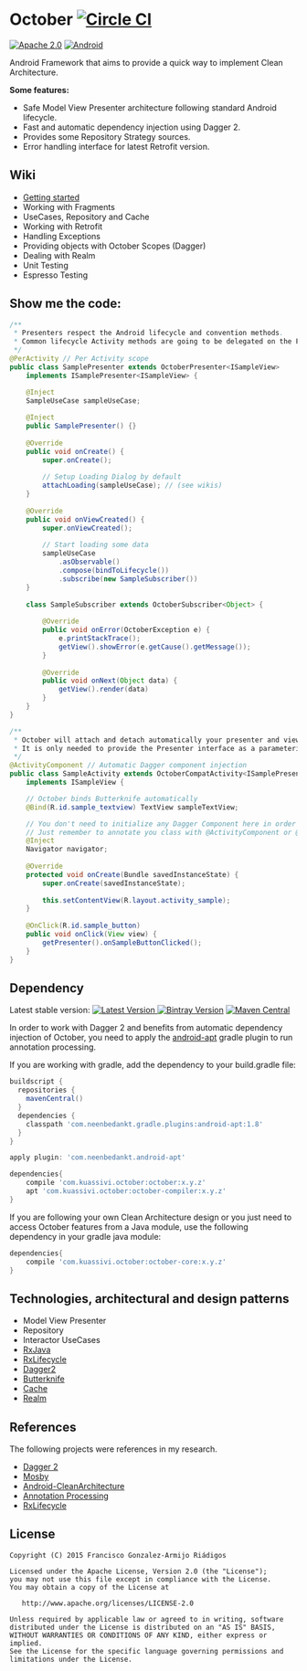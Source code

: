 # October [![Circle CI](https://circleci.com/gh/kuassivi/October/tree/master.svg?style=svg)](https://circleci.com/gh/kuassivi/October/tree/master)
[![Apache 2.0](https://img.shields.io/hexpm/l/plug.svg)](http://www.apache.org/licenses/LICENSE-2.0) [![Android](https://img.shields.io/badge/platform-android-green.svg)](http://developer.android.com/index.html)

Android Framework that aims to provide a quick way to implement Clean Architecture.


**Some features:**

  - Safe Model View Presenter architecture following standard Android lifecycle.
  - Fast and automatic dependency injection using Dagger 2.
  - Provides some Repository Strategy sources.
  - Error handling interface for latest Retrofit version.
  
## Wiki

  - [Getting started](https://github.com/kuassivi/October/wiki/Getting-Started)
  - Working with Fragments
  - UseCases, Repository and Cache
  - Working with Retrofit
  - Handling Exceptions
  - Providing objects with October Scopes (Dagger)
  - Dealing with Realm
  - Unit Testing
  - Espresso Testing

  
## Show me the code:

```java
/**
 * Presenters respect the Android lifecycle and convention methods.
 * Common lifecycle Activity methods are going to be delegated on the Presenter by October.
 */
@PerActivity // Per Activity scope
public class SamplePresenter extends OctoberPresenter<ISampleView> 
    implements ISamplePresenter<ISampleView> {

    @Inject
    SampleUseCase sampleUseCase;
    
    @Inject
    public SamplePresenter() {}
    
    @Override
    public void onCreate() {
        super.onCreate();
        
        // Setup Loading Dialog by default
        attachLoading(sampleUseCase); // (see wikis)
    }
    
    @Override
    public void onViewCreated() {
        super.onViewCreated();
        
        // Start loading some data
        sampleUseCase
            .asObservable()
            .compose(bindToLifecycle())
            .subscribe(new SampleSubscriber())
    }
    
    class SampleSubscriber extends OctoberSubscriber<Object> {
    
        @Override
        public void onError(OctoberException e) {
            e.printStackTrace();
            getView().showError(e.getCause().getMessage());
        }
    
        @Override
        public void onNext(Object data) {
            getView().render(data)
        }
    }
}
```

```java
/**
 * October will attach and detach automatically your presenter and view respectively.
 * It is only needed to provide the Presenter interface as a parameterized type.
 */
@ActivityComponent // Automatic Dagger component injection
public class SampleActivity extends OctoberCompatActivity<ISamplePresenter> 
    implements ISampleView {

    // October binds Butterknife automatically
    @Bind(R.id.sample_textview) TextView sampleTextView;

    // You don't need to initialize any Dagger Component here in order to inject
    // Just remember to annotate you class with @ActivityComponent or @FragmentComponent
    @Inject
    Navigator navigator;
    
    @Override
    protected void onCreate(Bundle savedInstanceState) {
        super.onCreate(savedInstanceState);
        
        this.setContentView(R.layout.activity_sample);
    }
    
    @OnClick(R.id.sample_button)
    public void onClick(View view) {
        getPresenter().onSampleButtonClicked();
    }
}
```


## Dependency

Latest stable version: 
[![Latest Version](https://api.bintray.com/packages/kuassivi/maven/october/images/download.svg) ](https://bintray.com/kuassivi/maven/october/_latestVersion) [![Bintray Version](https://img.shields.io/bintray/v/kuassivi/maven/october.svg)](http://jcenter.bintray.com/com/kuassivi/october/october/) [![Maven Central](https://img.shields.io/maven-central/v/com.kuassivi.october/october.svg)]()

In order to work with Dagger 2 and benefits from automatic dependency injection of October, 
you need to apply the [android-apt] gradle plugin to run annotation processing.

If you are working with gradle, add the dependency to your build.gradle file:
```groovy
buildscript {
  repositories {
    mavenCentral()
  }
  dependencies {
    classpath 'com.neenbedankt.gradle.plugins:android-apt:1.8'
  }
}

apply plugin: 'com.neenbedankt.android-apt'

dependencies{
    compile 'com.kuassivi.october:october:x.y.z'
    apt 'com.kuassivi.october:october-compiler:x.y.z'
}
```

If you are following your own Clean Architecture design or you just need to access October features from a Java module, 
use the following dependency in your gradle java module:
```groovy
dependencies{
    compile 'com.kuassivi.october:october-core:x.y.z'
}
```


## Technologies, architectural and design patterns

  - Model View Presenter
  - Repository
  - Interactor UseCases
  - [RxJava](https://github.com/ReactiveX/RxJava)
  - [RxLifecycle](https://github.com/trello/RxLifecycle)
  - [Dagger2](http://google.github.io/dagger/)
  - [Butterknife](https://github.com/JakeWharton/butterknife)
  - [Cache](https://github.com/kuassivi/RepositoryCache)
  - [Realm](https://github.com/realm/realm-java)


## References

The following projects were references in my research.

  - [Dagger 2](http://google.github.io/dagger/)
  - [Mosby](https://github.com/sockeqwe/mosby)
  - [Android-CleanArchitecture](https://github.com/android10/Android-CleanArchitecture)
  - [Annotation Processing](http://hannesdorfmann.com/annotation-processing/annotationprocessing101)
  - [RxLifecycle](https://github.com/trello/RxLifecycle)

 
## License

    Copyright (C) 2015 Francisco Gonzalez-Armijo Riádigos

    Licensed under the Apache License, Version 2.0 (the "License");
    you may not use this file except in compliance with the License.
    You may obtain a copy of the License at

       http://www.apache.org/licenses/LICENSE-2.0

    Unless required by applicable law or agreed to in writing, software
    distributed under the License is distributed on an "AS IS" BASIS,
    WITHOUT WARRANTIES OR CONDITIONS OF ANY KIND, either express or implied.
    See the License for the specific language governing permissions and
    limitations under the License.


[android-apt]: https://bitbucket.org/hvisser/android-apt
